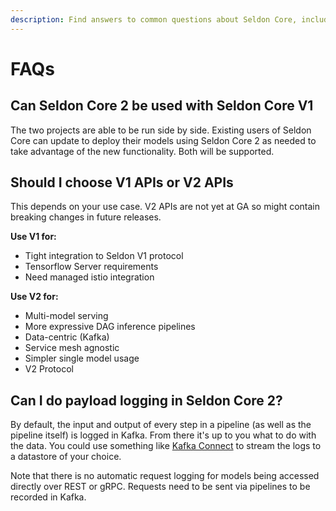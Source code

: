 ```yaml
---
description: Find answers to common questions about Seldon Core, including installation, configuration, model deployment, and troubleshooting.
---
```


# FAQs

## Can Seldon Core 2 be used with Seldon Core V1

The two projects are able to be run side by side. Existing users of Seldon Core can update to
deploy their models using Seldon Core 2 as needed to take advantage of the new functionality.
Both will be supported.

## Should I choose V1 APIs or V2 APIs

This depends on your use case. V2 APIs are not yet at GA so might contain breaking changes in
future releases.

**Use V1 for:**
* Tight integration to Seldon V1 protocol
* Tensorflow Server requirements
* Need managed istio integration

**Use V2 for:**
* Multi-model serving
* More expressive DAG inference pipelines
* Data-centric (Kafka)
* Service mesh agnostic
* Simpler single model usage
* V2 Protocol

## Can I do payload logging in Seldon Core 2?

By default, the input and output of every step in a pipeline (as well as the pipeline itself)
is logged in Kafka. From there it's up to you what to do with the data. You could use something
like [Kafka Connect](https://docs.confluent.io/platform/current/connect/index.html) to stream the
logs to a datastore of your choice.

Note that there is no automatic request logging for models being accessed directly over REST or gRPC.
Requests need to be sent via pipelines to be recorded in Kafka.

